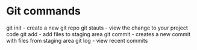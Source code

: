 # Git commands

git init - create a new git repo
git stauts - view the change to your project code
git add - add files to staging area
git commit - creates a new commit with files from staging area
git log - view recent commits